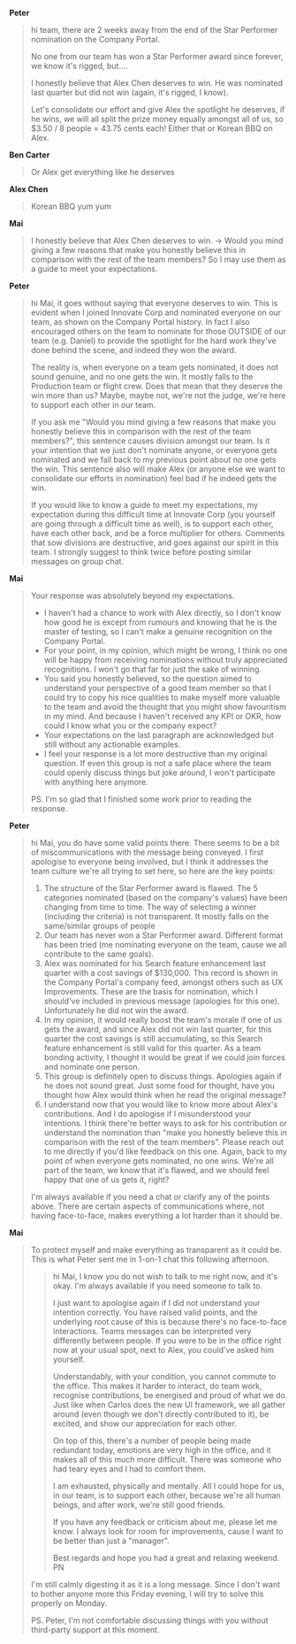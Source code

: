 **Peter**

> hi team, there are 2 weeks away from the end of the Star Performer nomination on the Company Portal.
>
> No one from our team has won a Star Performer award since forever, we know it's rigged, but....
>
> I honestly believe that Alex Chen deserves to win. He was nominated last quarter but did not win (again, it's rigged, I know).
>
> Let's consolidate our effort and give Alex the spotlight he deserves, if he wins, we will all split the prize money equally amongst all of us, so $3.50 / 8 people = 43.75 cents each! Either that or Korean BBQ on Alex.

**Ben Carter**

> Or Alex get everything like he deserves

**Alex Chen**

> Korean BBQ yum yum

**Mai**

> I honestly believe that Alex Chen deserves to win. -> Would you mind giving a few reasons that make you honestly believe this in comparison with the rest of the team members? So I may use them as a guide to meet your expectations.

**Peter**

> hi Mai, it goes without saying that everyone deserves to win. This is evident when I joined Innovate Corp and nominated everyone on our team, as shown on the Company Portal history. In fact I also encouraged others on the team to nominate for those OUTSIDE of our team (e.g. Daniel) to provide the spotlight for the hard work they've done behind the scene, and indeed they won the award.
>
> The reality is, when everyone on a team gets nominated, it does not sound genuine, and no one gets the win. It mostly falls to the Production team or flight crew. Does that mean that they deserve the win more than us? Maybe, maybe not, we're not the judge, we're here to support each other in our team.
>
> If you ask me "Would you mind giving a few reasons that make you honestly believe this in comparison with the rest of the team members?", this sentence causes division amongst our team. Is it your intention that we just don't nominate anyone, or everyone gets nominated and we fall back to my previous point about no one gets the win. This sentence also will make Alex (or anyone else we want to consolidate our efforts in nomination) feel bad if he indeed gets the win.
>
> If you would like to know a guide to meet my expectations, my expectation during this difficult time at Innovate Corp (you yourself are going through a difficult time as well), is to support each other, have each other back, and be a force multiplier for others. Comments that sow divisions are destructive, and goes against our spirit in this team. I strongly suggest to think twice before posting similar messages on group chat.

**Mai**

> Your response was absolutely beyond my expectations.
>
> - I haven't had a chance to work with Alex directly, so I don't know how good he is except from rumours and knowing that he is the master of testing, so I can't make a genuine recognition on the Company Portal.
> - For your point, in my opinion, which might be wrong, I think no one will be happy from receiving nominations without truly appreciated recognitions. I won't go that far for just the sake of winning.
> - You said you honestly believed, so the question aimed to understand your perspective of a good team member so that I could try to copy his nice qualities to make myself more valuable to the team and avoid the thought that you might show favouritism in my mind. And because I haven't received any KPI or OKR, how could I know what you or the company expect?
> - Your expectations on the last paragraph are acknowledged but still without any actionable examples.
> - I feel your response is a lot more destructive than my original question. If even this group is not a safe place where the team could openly discuss things but joke around, I won't participate with anything here anymore.
>
> PS. I'm so glad that I finished some work prior to reading the response.

**Peter**

> hi Mai, you do have some valid points there. There seems to be a bit of miscommunications with the message being conveyed. I first apologise to everyone being involved, but I think it addresses the team culture we're all trying to set here, so here are the key points:
>
> 1. The structure of the Star Performer award is flawed. The 5 categories nominated (based on the company's values) have been changing from time to time. The way of selecting a winner (including the criteria) is not transparent. It mostly falls on the same/similar groups of people
> 2. Our team has never won a Star Performer award. Different format has been tried (me nominating everyone on the team, cause we all contribute to the same goals).
> 3. Alex was nominated for his Search feature enhancement last quarter with a cost savings of $130,000. This record is shown in the Company Portal's company feed, amongst others such as UX Improvements. These are the basis for nomination, which I should've included in previous message (apologies for this one). Unfortunately he did not win the award.
> 4. In my opinion, it would really boost the team's morale if one of us gets the award, and since Alex did not win last quarter, for this quarter the cost savings is still accumulating, so this Search feature enhancement is still valid for this quarter. As a team bonding activity, I thought it would be great if we could join forces and nominate one person.
> 5. This group is definitely open to discuss things. Apologies again if he does not sound great. Just some food for thought, have you thought how Alex would think when he read the original message?
> 6. I understand now that you would like to know more about Alex's contributions. And I do apologise if I misunderstood your intentions. I think there're better ways to ask for his contribution or understand the nomination than "make you honestly believe this in comparison with the rest of the team members". Please reach out to me directly if you'd like feedback on this one. Again, back to my point of when everyone gets nominated, no one wins. We're all part of the team, we know that it's flawed, and we should feel happy that one of us gets it, right?
>
> I'm always available if you need a chat or clarify any of the points above. There are certain aspects of communications where, not having face-to-face, makes everything a lot harder than it should be.

**Mai**

> To protect myself and make everything as transparent as it could be.
> This is what Peter sent me in 1-on-1 chat this following afternoon.
>
> > hi Mai, I know you do not wish to talk to me right now, and it's okay. I'm always available if you need someone to talk to.
> >
> > I just want to apologise again if I did not understand your intention correctly. You have raised valid points, and the underlying root cause of this is because there's no face-to-face interactions. Teams messages can be interpreted very differently between people. If you were to be in the office right now at your usual spot, next to Alex, you could've asked him yourself.
> >
> > Understandably, with your condition, you cannot commute to the office. This makes it harder to interact, do team work, recognise contributions, be energised and proud of what we do. Just like when Carlos does the new UI framework, we all gather around (even though we don't directly contributed to it), be excited, and show our appreciation for each other.
> >
> > On top of this, there's a number of people being made redundant today, emotions are very high in the office, and it makes all of this much more difficult. There was someone who had teary eyes and I had to comfort them.
> >
> > I am exhausted, physically and mentally. All I could hope for us, in our team, is to support each other, because we're all human beings, and after work, we're still good friends.
> >
> > If you have any feedback or criticism about me, please let me know. I always look for room for improvements, cause I want to be better than just a "manager".
> >
> > Best regards and hope you had a great and relaxing weekend.
> > PN
>
> I'm still calmly digesting it as it is a long message.
> Since I don't want to bother anyone more this Friday evening, I will try to solve this properly on Monday.
>
> PS. Peter, I'm not comfortable discussing things with you without third-party support at this moment.